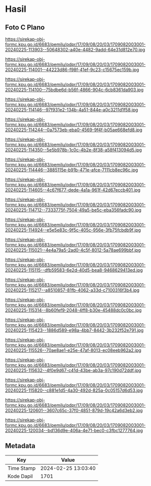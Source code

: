 # Hasil

## Foto C Plano

https://sirekap-obj-formc.kpu.go.id/6683/pemilu/pdpr/17/09/08/20/03/1709082003001-20240225-113903--50648302-a40e-4482-9add-64e31d812e70.jpg

https://sirekap-obj-formc.kpu.go.id/6683/pemilu/pdpr/17/09/08/20/03/1709082003001-20240225-114001--44223d86-f98f-41ef-9c23-c15675ec159b.jpg

https://sirekap-obj-formc.kpu.go.id/6683/pemilu/pdpr/17/09/08/20/03/1709082003001-20240225-114100--75bdbe6d-b56f-4866-904c-6cb8361da903.jpg

https://sirekap-obj-formc.kpu.go.id/6683/pemilu/pdpr/17/09/08/20/03/1709082003001-20240225-114146--97f931e2-134b-4a51-844e-a0c3211d1f58.jpg

https://sirekap-obj-formc.kpu.go.id/6683/pemilu/pdpr/17/09/08/20/03/1709082003001-20240225-114244--0a7573eb-eba0-4569-9f4f-b05ae668efd8.jpg

https://sirekap-obj-formc.kpu.go.id/6683/pemilu/pdpr/17/09/08/20/03/1709082003001-20240225-114350--5e5b978b-1c0c-4b2e-8f38-a58f413094d5.jpg

https://sirekap-obj-formc.kpu.go.id/6683/pemilu/pdpr/17/09/08/20/03/1709082003001-20240225-114446--3885115e-b91b-471e-afce-7111cb8ec96c.jpg

https://sirekap-obj-formc.kpu.go.id/6683/pemilu/pdpr/17/09/08/20/03/1709082003001-20240225-114605--4c67f677-dede-4a1a-961f-42d67eccb401.jpg

https://sirekap-obj-formc.kpu.go.id/6683/pemilu/pdpr/17/09/08/20/03/1709082003001-20240225-114712--7333775f-7504-49a5-be5c-eba356fadc90.jpg

https://sirekap-obj-formc.kpu.go.id/6683/pemilu/pdpr/17/09/08/20/03/1709082003001-20240225-114924--e5e5e83c-9f5c-405c-956e-3fb75fcbdb9f.jpg

https://sirekap-obj-formc.kpu.go.id/6683/pemilu/pdpr/17/09/08/20/03/1709082003001-20240225-115021--4e4a79a5-2ad0-4c5f-8012-5a78ae699bbf.jpg

https://sirekap-obj-formc.kpu.go.id/6683/pemilu/pdpr/17/09/08/20/03/1709082003001-20240225-115115--dfb59583-6e2d-40d5-bea8-9468629413ed.jpg

https://sirekap-obj-formc.kpu.go.id/6683/pemilu/pdpr/17/09/08/20/03/1709082003001-20240225-115217--a8510857-81fb-4062-a33d-c7100316f3b4.jpg

https://sirekap-obj-formc.kpu.go.id/6683/pemilu/pdpr/17/09/08/20/03/1709082003001-20240225-115314--8b60fef9-2048-4ff8-b30e-45488dc0c0bc.jpg

https://sirekap-obj-formc.kpu.go.id/6683/pemilu/pdpr/17/09/08/20/03/1709082003001-20240225-115423--1886d589-e98a-4bb7-8442-3b232f52e791.jpg

https://sirekap-obj-formc.kpu.go.id/6683/pemilu/pdpr/17/09/08/20/03/1709082003001-20240225-115526--70ae8ae1-e25e-47af-8013-ec08eeb962a2.jpg

https://sirekap-obj-formc.kpu.go.id/6683/pemilu/pdpr/17/09/08/20/03/1709082003001-20240225-115632--4f0e9d67-c41d-43be-ab3a-97c190d72ddf.jpg

https://sirekap-obj-formc.kpu.go.id/6683/pemilu/pdpr/17/09/08/20/03/1709082003001-20240225-115820--c881e1d5-4a30-492d-825a-0c05157d6d53.jpg

https://sirekap-obj-formc.kpu.go.id/6683/pemilu/pdpr/17/09/08/20/03/1709082003001-20240225-120601--3607c65c-37f0-4851-879d-19c42a6d3eb2.jpg

https://sirekap-obj-formc.kpu.go.id/6683/pemilu/pdpr/17/09/08/20/03/1709082003001-20240225-120034--bd136d9e-406a-4e71-bec0-c3fbc1277764.jpg


## Metadata

| Key        | Value               |
| ---------- | ------------------- |
| Time Stamp | 2024-02-25 13:03:40 |
| Kode Dapil | 1701                |



